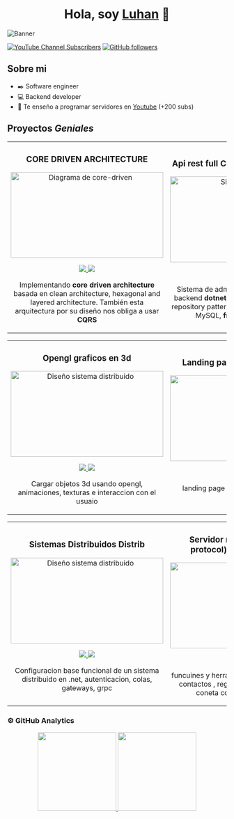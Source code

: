 <div align="center">
  <h1>Hola, soy <a href="https://vlu.code">Luhan</a> 👋</h1>
</div>

<img src="https://imgur.com/3O65jbx.png" alt="Banner">

[![YouTube Channel Subscribers](https://img.shields.io/youtube/channel/subscribers/UCR4OxTu8pEuxW0Ip1R8p3hQ?style=social)](https://youtube.com/@omarluhan?sub_confirmation=1)
[![GitHub followers](https://img.shields.io/github/followers/omarluhan?style=social)](https://github.com/OmarLuhan)

## Sobre mi

- ✒️ Software engineer
- 💻 Backend developer
- 🎥 Te enseño a programar servidores en [Youtube](https://youtube.com/@omarluhan?sub_confirmation=1) (+200 subs)

## Proyectos *Geniales*

<table>
  <tr>
    <td width="50%">
      <h3 align="center">CORE DRIVEN ARCHITECTURE</h3>
      <div align="center">
        <a href="https://github.com/OmarLuhan/CoreDriven.git" target="_blank">
          <img src="https://imgur.com/M5A9rb0.png" width="350" height="197" alt="Diagrama de core-driven">
        </a>
        <p>
          <a href="https://github.com/OmarLuhan/CoreDriven.git" target="_blank">
            <img src="https://img.shields.io/badge/CÓDIGO-ff9?style=for-the-badge&logo=github&logoColor=black">
          </a>
          <a href="https://youtube.com/@omarluhan?sub_confirmation=1" target="_blank">
            <img src="https://img.shields.io/badge/-Youtube-green?style=for-the-badge&color=fbfc40">
          </a>
        </p>
        <p>Implementando <strong>core driven architecture</strong> basada en clean architecture, hexagonal and layered architecture. También esta arquitectura por su diseño nos obliga a usar <strong>CQRS</strong></p>
      </div>
    </td>
    <td width="50%">
      <h3 align="center">Api rest full Coren driven Achitecture</h3>
      <div align="center">
        <a href="https://github.com/OmarLuhan/PharmaApi.git" target="_blank">
          <img src="https://imgur.com/68gXOGZ.png" width="350" height="197" alt="Sistema Farmacia">
        </a>
        <p>
          <a href="https://github.com/OmarLuhan/PharmaApi.git" target="_blank">
            <img src="https://img.shields.io/badge/CÓDIGO-cfaae0?style=for-the-badge&logo=github&logoColor=black">
          </a>
          <a href="https://youtube.com/@omarluhan?sub_confirmation=1" target="_blank">
            <img src="https://img.shields.io/badge/-Youtube-green?style=for-the-badge&color=ff00f4">
          </a>
        </p>
        <p>Sistema de administración para farmacias, backend <strong>dotnet 8 core driven architecture</strong>, repository pattern, tareas en segundo plano y MySQL, <strong>frontend Vite React.js</strong></p>
      </div>
    </td>
  </tr>
</table>
<table>
  <tr>
    <td width="50%">
      <h3 align="center">Opengl graficos en 3d</h3>
      <div align="center">
        <a href="https://github.com/OmarLuhan/dragon-openlg.git" target="_blank">
          <img src="https://github.com/user-attachments/assets/41b02c7b-1d21-4068-abf3-8e1b99c6e9ee" width="350" height="197" alt="Diseño sistema distribuido">
        </a>
        <p>
          <a href="https://github.com/OmarLuhan/dragon-openlg.git" target="_blank">
            <img src="https://img.shields.io/badge/CÓDIGO-ff9?style=for-the-badge&logo=github&logoColor=black">
          </a>
          <a href="https://youtube.com/@omarluhan?sub_confirmation=1" target="_blank">
            <img src="https://img.shields.io/badge/-Youtube-green?style=for-the-badge&color=fbfc40">
          </a>
        </p>
        <p>Cargar objetos 3d usando opengl, animaciones, texturas e interaccion con el usuaio</p>
      </div>
    </td>
    <td width="50%">
      <h3 align="center">Landing page Luhan technology</h3>
      <div align="center">
        <a href="https://omarluhan.github.io/luhan/" target="_blank">
          <img src="https://imgur.com/yjzsb0O.png" width="350" height="197" alt="Ecommerce">
        </a>
        <p>
          <a href="https://github.com/OmarLuhan/luhan.git" target="_blank">
            <img src="https://img.shields.io/badge/CÓDIGO-cfaae0?style=for-the-badge&logo=github&logoColor=black">
          </a>
          <a href="https://youtube.com/@omarluhan?sub_confirmation=1" target="_blank">
            <img src="https://img.shields.io/badge/-Youtube-green?style=for-the-badge&color=ff00f4">
          </a>
        </p>
        <p>landing page de @luhan , en prceso de creacion</p>
      </div>
    </td>
  </tr>
</table>

<table>
  <tr>
    <td width="50%">
      <h3 align="center">Sistemas Distribuidos Distrib</h3>
      <div align="center">
        <a href="https://github.com/OmarLuhan/Distrib.git" target="_blank">
          <img src="https://imgur.com/BIdbeKJ.png" width="350" height="197" alt="Diseño sistema distribuido">
        </a>
        <p>
          <a href="https://github.com/OmarLuhan/Distrib.git" target="_blank">
            <img src="https://img.shields.io/badge/CÓDIGO-ff9?style=for-the-badge&logo=github&logoColor=black">
          </a>
          <a href="https://youtube.com/@omarluhan?sub_confirmation=1" target="_blank">
            <img src="https://img.shields.io/badge/-Youtube-green?style=for-the-badge&color=fbfc40">
          </a>
        </p>
        <p>Configuracion base funcional  de un sistema distribuido en .net, autenticacion, colas, gateways, grpc</p>
      </div>
    </td>
    <td width="50%">
      <h3 align="center">Servidor mcp(model context protocol) para enviar emails</h3>
      <div align="center">
        <a href="https://github.com/OmarLuhan/EmailMcp.git" target="_blank">
          <img src="https://imgur.com/hWMYvZ1.png" width="350" height="197" alt="servidor mcp">
        </a>
        <p>
          <a href="https://github.com/OmarLuhan/EmailMcp.git" target="_blank">
            <img src="https://img.shields.io/badge/CÓDIGO-cfaae0?style=for-the-badge&logo=github&logoColor=black">
          </a>
          <a href="https://youtube.com/@omarluhan?sub_confirmation=1" target="_blank">
            <img src="https://img.shields.io/badge/-Youtube-green?style=for-the-badge&color=ff00f4">
          </a>
        </p>
        <p>funcuines y herramientas: envia email , busca contactos , registra nuevos contactos, 
        se coneta con gemini o claude-ai</p>
      </div>
    </td>
  </tr>
</table>

### ⚙️ GitHub Analytics

<p align="center">
  <a href="https://github.com/OmarLuhan">
    <img height="180em" src="https://github-readme-stats-eight-theta.vercel.app/api?username=omarluhan&show_icons=true&theme=onedark&include_all_commits=true&count_private=true"/>
    <img height="180em" src="https://github-readme-stats-eight-theta.vercel.app/api/top-langs/?username=omarluhan&layout=compact&langs_count=8&theme=onedark"/>
  </a>
</p>
